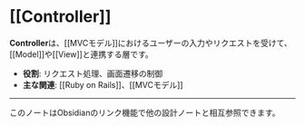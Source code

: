# [[Controller]]

**Controller**は、[[MVCモデル]]におけるユーザーの入力やリクエストを受けて、[[Model]]や[[View]]と連携する層です。

- **役割**: リクエスト処理、画面遷移の制御
- **主な関連**: [[Ruby on Rails]]、[[MVCモデル]]

---

このノートはObsidianのリンク機能で他の設計ノートと相互参照できます。 
